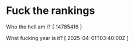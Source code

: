 # Fuck the rankings

Who the hell am I?
{ 14785416 }

What fucking year is it?
[ 2025-04-01T03:40:00Z ]

